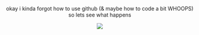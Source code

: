 <html>
<body style="text-align:center;">

<!-- html nerds would it make more sense for me to just make it a header or whatnot -->
okay i kinda forgot how to use github (& maybe how to code a bit WHOOPS) so lets see what happens

<img src="https://i.pinimg.com/control2/736x/89/a5/21/89a521f2b4a4fd6d4596acb8dabfae57.jpg">

</html>
